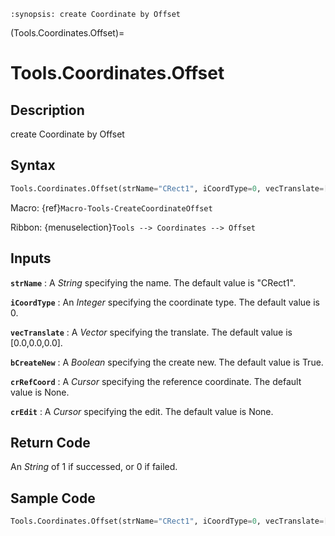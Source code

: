 ```{module} Tools.Coordinates.Offset()
:synopsis: create Coordinate by Offset
```

(Tools.Coordinates.Offset)=

# Tools.Coordinates.Offset

## Description

create Coordinate by Offset

## Syntax

```python
Tools.Coordinates.Offset(strName="CRect1", iCoordType=0, vecTranslate=[0.0,0.0,0.0], bCreateNew=True, crRefCoord=None, crEdit=None)
```

Macro: {ref}`Macro-Tools-CreateCoordinateOffset`

Ribbon: {menuselection}`Tools --> Coordinates --> Offset`

## Inputs

**`strName`**
: A _String_ specifying the name. The default value is "CRect1".

**`iCoordType`**
: An _Integer_ specifying the coordinate type. The default value is 0.

**`vecTranslate`**
: A _Vector_ specifying the translate. The default value is [0.0,0.0,0.0].

**`bCreateNew`**
: A _Boolean_ specifying the create new. The default value is True.

**`crRefCoord`**
: A _Cursor_ specifying the reference coordinate. The default value is None.

**`crEdit`**
: A _Cursor_ specifying the edit. The default value is None.

## Return Code

An _String_ of 1 if successed, or 0 if failed.

## Sample Code

```python
Tools.Coordinates.Offset(strName="CRect1", iCoordType=0, vecTranslate=[0.0,0.0,0.0], bCreateNew=True, crRefCoord=None, crEdit=None)
```
